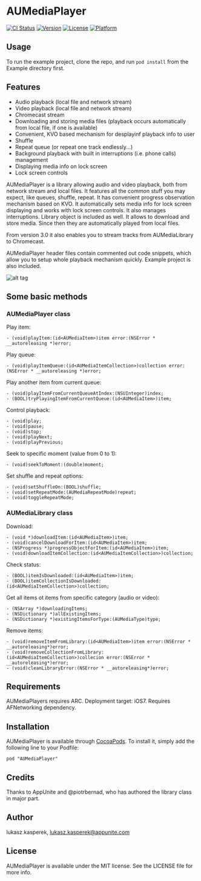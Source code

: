 # AUMediaPlayer

[![CI Status](http://img.shields.io/travis/lukasz.kasperek/AUMediaPlayer.svg?style=flat)](https://travis-ci.org/lukasz.kasperek/AUMediaPlayer)
[![Version](https://img.shields.io/cocoapods/v/AUMediaPlayer.svg?style=flat)](http://cocoadocs.org/docsets/AUMediaPlayer)
[![License](https://img.shields.io/cocoapods/l/AUMediaPlayer.svg?style=flat)](http://cocoadocs.org/docsets/AUMediaPlayer)
[![Platform](https://img.shields.io/cocoapods/p/AUMediaPlayer.svg?style=flat)](http://cocoadocs.org/docsets/AUMediaPlayer)

## Usage

To run the example project, clone the repo, and run `pod install` from the Example directory first.

## Features

* Audio playback (local file and network stream)
* Video playback (local file and network stream)
* Chromecast stream
* Downloading and storing media files (playback occurs automatically from local file, if one is available)
* Convenient, KVO based mechanism for desplayinf playback info to user
* Shuffle
* Repeat queue (or repeat one track endlessly...)
* Background playback with built in interruptions (i.e. phone calls) management 
* Displaying media info on lock screen
* Lock screen controls

AUMediaPlayer is a library allowing audio and video playback, both from network stream and local files. It features all the common stuff you may expect, like queues, shuffle, repeat. It has convenient progress observation mechanism based on KVO. It automatically sets media info for lock screen displaying and works with lock screen controls. It also manages interruptions. Library object is included as well. It allows to download and store media. Since then they are automatically played from local files.

From version 3.0 it also enables you to stream tracks from AUMediaLibrary to Chromecast.

AUMediaPlayer header files contain commented out code snippets, which allow you to setup whole playback mechanism quickly. Example project is also included.

![alt tag](https://raw.github.com/appunite/AUMediaPlayer/tree/master/Example/Screenshots/PlayerScreenshot.png)

## Some basic methods

### AUMediaPlayer class

Play item:

	- (void)playItem:(id<AUMediaItem>)item error:(NSError * __autoreleasing *)error;
	
Play queue:

	- (void)playItemQueue:(id<AUMediaItemCollection>)collection error:(NSError * __autoreleasing *)error;
	
Play another item from current queue:

	- (void)playItemFromCurrentQueueAtIndex:(NSUInteger)index;
	- (BOOL)tryPlayingItemFromCurrentQueue:(id<AUMediaItem>)item;
	
Control playback:

	- (void)play;
	- (void)pause;
	- (void)stop;
	- (void)playNext;
	- (void)playPrevious;
	
Seek to specific moment (value from 0 to 1):

	- (void)seekToMoment:(double)moment;
	
Set shuffle and repeat options:

	- (void)setShuffleOn:(BOOL)shuffle;
	- (void)setRepeatMode:(AUMediaRepeatMode)repeat;
	- (void)toggleRepeatMode;

### AUMediaLibrary class

Download:

	- (void *)downloadItem:(id<AUMediaItem>)item;
	- (void)cancelDownloadForItem:(id<AUMediaItem>)item;
	- (NSProgress *)progressObjectForItem:(id<AUMediaItem>)item;
	- (void)downloadItemCollection:(id<AUMediaItemCollection>)collection;

Check status:

	- (BOOL)itemIsDownloaded:(id<AUMediaItem>)item;
	- (BOOL)itemCollectionIsDownloaded:(id<AUMediaItemCollection>)collection;

Get all items ot items from specific category (audio or video):

	- (NSArray *)downloadingItems;
	- (NSDictionary *)allExistingItems;
	- (NSDictionary *)existingItemsForType:(AUMediaType)type;

Remove items:

	- (void)removeItemFromLibrary:(id<AUMediaItem>)item error:(NSError * __autoreleasing*)error;
	- (void)removeCollectionFromLibrary:(id<AUMediaItemCollection>)collecion error:(NSError * __autoreleasing*)error;
	- (void)cleanLibraryError:(NSError * __autoreleasing*)error;

## Requirements

AUMediaPlayers requires ARC.
Deployment target: iOS7.
Requires AFNetworking dependency.

## Installation

AUMediaPlayer is available through [CocoaPods](http://cocoapods.org). To install
it, simply add the following line to your Podfile:

    pod "AUMediaPlayer"

## Credits

Thanks to AppUnite and @piotrbernad, who has authored the library class in major part.

## Author

lukasz.kasperek, lukasz.kasperek@appunite.com

## License

AUMediaPlayer is available under the MIT license. See the LICENSE file for more info.


